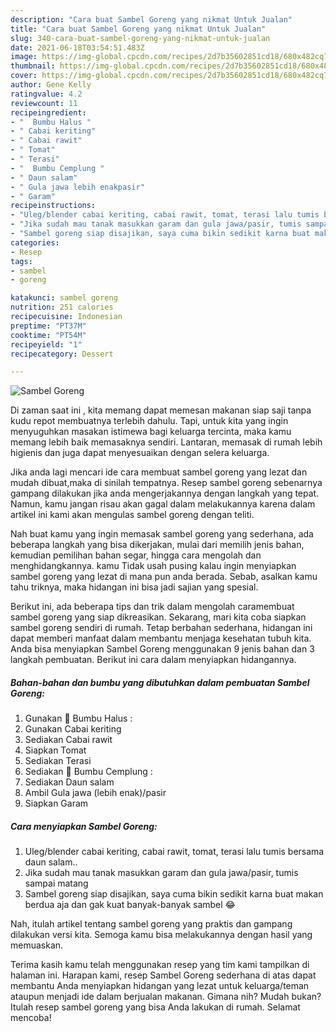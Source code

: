 ```yaml
---
description: "Cara buat Sambel Goreng yang nikmat Untuk Jualan"
title: "Cara buat Sambel Goreng yang nikmat Untuk Jualan"
slug: 340-cara-buat-sambel-goreng-yang-nikmat-untuk-jualan
date: 2021-06-18T03:54:51.483Z
image: https://img-global.cpcdn.com/recipes/2d7b35602851cd18/680x482cq70/sambel-goreng-foto-resep-utama.jpg
thumbnail: https://img-global.cpcdn.com/recipes/2d7b35602851cd18/680x482cq70/sambel-goreng-foto-resep-utama.jpg
cover: https://img-global.cpcdn.com/recipes/2d7b35602851cd18/680x482cq70/sambel-goreng-foto-resep-utama.jpg
author: Gene Kelly
ratingvalue: 4.2
reviewcount: 11
recipeingredient:
- "  Bumbu Halus "
- " Cabai keriting"
- " Cabai rawit"
- " Tomat"
- " Terasi"
- "  Bumbu Cemplung "
- " Daun salam"
- " Gula jawa lebih enakpasir"
- " Garam"
recipeinstructions:
- "Uleg/blender cabai keriting, cabai rawit, tomat, terasi lalu tumis bersama daun salam.."
- "Jika sudah mau tanak masukkan garam dan gula jawa/pasir, tumis sampai matang"
- "Sambel goreng siap disajikan, saya cuma bikin sedikit karna buat makan berdua aja dan gak kuat banyak-banyak sambel 😂"
categories:
- Resep
tags:
- sambel
- goreng

katakunci: sambel goreng 
nutrition: 251 calories
recipecuisine: Indonesian
preptime: "PT37M"
cooktime: "PT54M"
recipeyield: "1"
recipecategory: Dessert

---
```



![Sambel Goreng](https://img-global.cpcdn.com/recipes/2d7b35602851cd18/680x482cq70/sambel-goreng-foto-resep-utama.jpg)

Di zaman  saat ini , kita memang dapat memesan makanan siap saji tanpa kudu repot membuatnya terlebih dahulu. Tapi, untuk kita yang ingin menyuguhkan masakan istimewa bagi keluarga tercinta, maka kamu memang lebih baik memasaknya sendiri. Lantaran, memasak di rumah lebih higienis dan juga dapat menyesuaikan dengan selera keluarga.

Jika anda lagi mencari ide cara membuat sambel goreng yang lezat dan mudah dibuat,maka di sinilah tempatnya. Resep sambel goreng  sebenarnya gampang dilakukan jika anda mengerjakannya dengan langkah yang tepat. Namun, kamu jangan risau akan gagal dalam melakukannya 
karena dalam artikel ini kami akan mengulas sambel goreng dengan teliti.  



Nah buat kamu yang ingin memasak sambel goreng yang sederhana, ada beberapa langkah yang bisa dikerjakan, mulai dari memilih jenis bahan, kemudian pemilihan bahan segar, hingga cara mengolah dan menghidangkannya. kamu Tidak usah pusing kalau ingin menyiapkan sambel goreng yang lezat di mana pun anda berada. Sebab, asalkan kamu  tahu triknya, maka hidangan ini bisa jadi sajian yang spesial.

Berikut ini, ada beberapa tips dan trik dalam mengolah caramembuat sambel goreng yang siap dikreasikan. Sekarang, mari kita coba siapkan sambel goreng sendiri di rumah. Tetap berbahan sederhana, hidangan ini dapat memberi manfaat dalam membantu menjaga kesehatan tubuh kita. Anda bisa menyiapkan Sambel Goreng menggunakan 9 jenis bahan dan 3 langkah pembuatan. Berikut ini cara dalam menyiapkan hidangannya.

<!--inarticleads1-->

##### Bahan-bahan dan bumbu yang dibutuhkan dalam pembuatan Sambel Goreng:

1. Gunakan  🥣 Bumbu Halus :
1. Gunakan  Cabai keriting
1. Sediakan  Cabai rawit
1. Siapkan  Tomat
1. Sediakan  Terasi
1. Sediakan  🥗 Bumbu Cemplung :
1. Sediakan  Daun salam
1. Ambil  Gula jawa (lebih enak)/pasir
1. Siapkan  Garam




<!--inarticleads2-->

##### Cara menyiapkan Sambel Goreng:

1. Uleg/blender cabai keriting, cabai rawit, tomat, terasi lalu tumis bersama daun salam..
1. Jika sudah mau tanak masukkan garam dan gula jawa/pasir, tumis sampai matang
1. Sambel goreng siap disajikan, saya cuma bikin sedikit karna buat makan berdua aja dan gak kuat banyak-banyak sambel 😂




Nah, itulah artikel tentang  sambel goreng  yang praktis dan gampang dilakukan versi kita. Semoga kamu bisa melakukannya dengan hasil yang memuaskan. 

Terima kasih kamu telah menggunakan resep yang tim kami tampilkan di halaman ini. Harapan kami, resep  Sambel Goreng sederhana di atas dapat membantu Anda menyiapkan hidangan yang lezat untuk keluarga/teman ataupun menjadi ide dalam berjualan makanan. Gimana nih? Mudah bukan? Itulah resep sambel goreng yang bisa Anda lakukan di rumah. Selamat mencoba!

